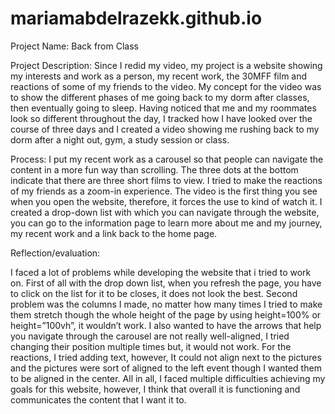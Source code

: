 # mariamabdelrazekk.github.io

Project Name: Back from Class

Project Description: Since I redid my video, my project is a website showing my interests and work as a person, my recent work, the 30MFF film and reactions of some of my friends to the video. My concept for the video was to show the different phases of me going back to my dorm after classes, then eventually going to sleep. Having noticed that me and my roommates look so different throughout the day, I tracked how I have looked over the course of three days and I created a video showing me rushing back to my dorm after a night out, gym, a study session or class. 

Process: I put my recent work as a carousel so that people can navigate the content in a more fun way than scrolling. The three dots at the bottom indicate that there are three short films to view. I tried to make the reactions of my friends as a zoom-in experience. The video is the first thing you see when you open the website, therefore, it forces the use to kind of watch it. I created a drop-down list with which you can navigate through the website, you can go to the information page to learn more about me and my journey, my recent work and a link back to the home page. 

Reflection/evaluation:

I faced a lot of problems while developing the website that i tried to work on. First of all with the drop down list, when you refresh the page, you have to click on the list for it to be closes, it does not look the best. Second problem was the columns I made, no matter how many times I tried to make them stretch though the whole height of the page by using height=100% or height=”100vh”, it wouldn’t work. I also wanted to have the arrows that help you navigate through the carousel are not really well-aligned, I tried changing their position multiple times but, it would not work. For the reactions, I tried adding text, however, It could not align next to the pictures and the pictures were sort of aligned to the left event though I wanted them to be aligned in the center. All in all, I faced multiple difficulties achieving my goals for this website, however, I think that overall it is functioning and communicates the content that I want it to. 

